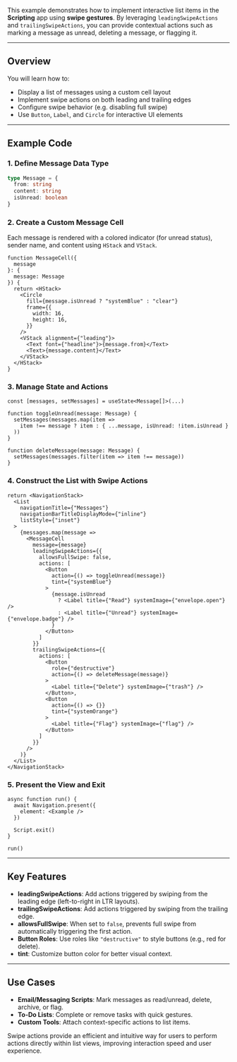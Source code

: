 This example demonstrates how to implement interactive list items in the **Scripting** app using **swipe gestures**. By leveraging `leadingSwipeActions` and `trailingSwipeActions`, you can provide contextual actions such as marking a message as unread, deleting a message, or flagging it.

---

## Overview

You will learn how to:

* Display a list of messages using a custom cell layout
* Implement swipe actions on both leading and trailing edges
* Configure swipe behavior (e.g. disabling full swipe)
* Use `Button`, `Label`, and `Circle` for interactive UI elements

---

## Example Code

### 1. Define Message Data Type

```ts
type Message = {
  from: string
  content: string
  isUnread: boolean
}
```

### 2. Create a Custom Message Cell

Each message is rendered with a colored indicator (for unread status), sender name, and content using `HStack` and `VStack`.

```tsx
function MessageCell({
  message
}: {
  message: Message
}) {
  return <HStack>
    <Circle
      fill={message.isUnread ? "systemBlue" : "clear"}
      frame={{
        width: 16,
        height: 16,
      }}
    />
    <VStack alignment={"leading"}>
      <Text font={"headline"}>{message.from}</Text>
      <Text>{message.content}</Text>
    </VStack>
  </HStack>
}
```

### 3. Manage State and Actions

```tsx
const [messages, setMessages] = useState<Message[]>(...)

function toggleUnread(message: Message) {
  setMessages(messages.map(item =>
    item !== message ? item : { ...message, isUnread: !item.isUnread }
  ))
}

function deleteMessage(message: Message) {
  setMessages(messages.filter(item => item !== message))
}
```

### 4. Construct the List with Swipe Actions

```tsx
return <NavigationStack>
  <List
    navigationTitle={"Messages"}
    navigationBarTitleDisplayMode={"inline"}
    listStyle={"inset"}
  >
    {messages.map(message =>
      <MessageCell
        message={message}
        leadingSwipeActions={{
          allowsFullSwipe: false,
          actions: [
            <Button
              action={() => toggleUnread(message)}
              tint={"systemBlue"}
            >
              {message.isUnread
                ? <Label title={"Read"} systemImage={"envelope.open"} />
                : <Label title={"Unread"} systemImage={"envelope.badge"} />
              }
            </Button>
          ]
        }}
        trailingSwipeActions={{
          actions: [
            <Button
              role={"destructive"}
              action={() => deleteMessage(message)}
            >
              <Label title={"Delete"} systemImage={"trash"} />
            </Button>,
            <Button
              action={() => {}}
              tint={"systemOrange"}
            >
              <Label title={"Flag"} systemImage={"flag"} />
            </Button>
          ]
        }}
      />
    )}
  </List>
</NavigationStack>
```

### 5. Present the View and Exit

```tsx
async function run() {
  await Navigation.present({
    element: <Example />
  })

  Script.exit()
}

run()
```

---

## Key Features

* **leadingSwipeActions**: Add actions triggered by swiping from the leading edge (left-to-right in LTR layouts).
* **trailingSwipeActions**: Add actions triggered by swiping from the trailing edge.
* **allowsFullSwipe**: When set to `false`, prevents full swipe from automatically triggering the first action.
* **Button Roles**: Use roles like `"destructive"` to style buttons (e.g., red for delete).
* **tint**: Customize button color for better visual context.

---

## Use Cases

* **Email/Messaging Scripts**: Mark messages as read/unread, delete, archive, or flag.
* **To-Do Lists**: Complete or remove tasks with quick gestures.
* **Custom Tools**: Attach context-specific actions to list items.

Swipe actions provide an efficient and intuitive way for users to perform actions directly within list views, improving interaction speed and user experience.
